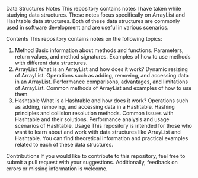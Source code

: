 

Data Structures Notes
This repository contains notes I have taken while studying data structures. These notes focus specifically on ArrayList and Hashtable data structures. Both of these data structures are commonly used in software development and are useful in various scenarios.

Contents
This repository contains notes on the following topics:

1. Method
Basic information about methods and functions.
Parameters, return values, and method signatures.
Examples of how to use methods with different data structures.
2. ArrayList
What is an ArrayList and how does it work?
Dynamic resizing of ArrayList.
Operations such as adding, removing, and accessing data in an ArrayList.
Performance comparisons, advantages, and limitations of ArrayList.
Common methods of ArrayList and examples of how to use them.
3. Hashtable
What is a Hashtable and how does it work?
Operations such as adding, removing, and accessing data in a Hashtable.
Hashing principles and collision resolution methods.
Common issues with Hashtable and their solutions.
Performance analysis and usage scenarios of Hashtable.
Usage
This repository is intended for those who want to learn about and work with data structures like ArrayList and Hashtable. You can find theoretical information and practical examples related to each of these data structures.

Contributions
If you would like to contribute to this repository, feel free to submit a pull request with your suggestions. Additionally, feedback on errors or missing information is welcome.
